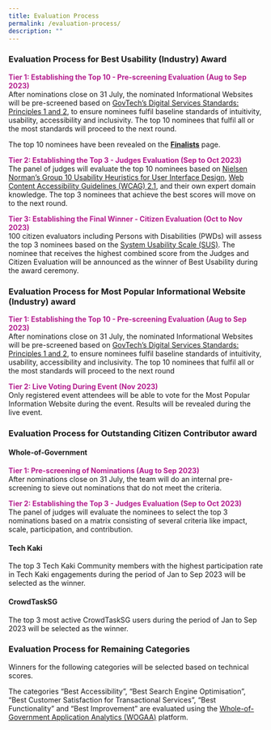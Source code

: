 ```yaml
---
title: Evaluation Process
permalink: /evaluation-process/
description: ""
---
```

<style type="text/css">
.content h1, .content h2, .content h3, .content h4, .content h5{margin-top:0;}	
.content h4 {
    color: #B41E8E;
    font-weight: 700;
}
	
	.content h5 {
    color: #A35115;
    font-weight: 700;
}
</style>
<div class="row">
  <div class="col is-12">
    <h3> Evaluation Process for Best Usability (Industry) Award </h3>
    <p><strong style="color:#B41E8E;">Tier 1: Establishing the Top 10 - Pre-screening Evaluation (Aug to Sep 2023)</strong><br>
    After nominations close on 31 July, the nominated Informational Websites will be pre-screened based on <a target="_blank" href="https://www.tech.gov.sg/files/digital-transformation/DSS%20for%20Public%202020.pdf">GovTech’s Digital Services Standards: Principles 1 and 2</a>, to ensure nominees fulfil baseline standards of intuitivity, usability, accessibility and inclusivity. The top 10 nominees that fulfil all or the most standards will proceed to the next round.</p>
    <p>The top 10 nominees have been revealed on the <a aria-label="Link to Finalists" href="/2023-finalists/"><strong>Finalists</strong></a> page.</p>
    <p><strong style="color:#B41E8E;">Tier 2: Establishing the Top 3 - Judges Evaluation (Sep to Oct 2023)</strong><br>
The panel of judges will evaluate the top 10 nominees based on <a aria-label="Link to read more about NNg's Group 10 Usability Heuristics" target="_blank" href="https://www.nngroup.com/articles/ten-usability-heuristics/">Nielsen Norman’s Group 10 Usability Heuristics for User Interface Design</a>, <a aria-label="Link to read more on WCAG 2.1 guidelines" target="_blank" href="https://www.w3.org/TR/WCAG21/">Web Content Accessibility Guidelines (WCAG) 2.1</a>, and their own expert domain knowledge. The top 3 nominees that achieve the best scores will move on to the next round.</p>
    <div class="row"> 
      <!--<div class="col is-full"><a class="bp-button is-primary is-medium" href="/judges/" aria-label="View the panel of judges">View the panel of judges</a></div>//--> 
    </div>
  </div>
</div>
<div class="row">
  <div class="col is-12">
    <p><strong style="color:#B41E8E;">Tier 3: Establishing the Final Winner - Citizen Evaluation (Oct to Nov 2023)</strong><br>
    100 citizen evaluators including Persons with Disabilities (PWDs) will assess the top 3 nominees based on the <a aria-label="Link to find out more about System Usability Scale" target="_blank" href="https://www.nngroup.com/videos/system-usability-scale/">System Usability Scale (SUS)</a>. The nominee that receives the highest combined score from the Judges and Citizen Evaluation will be announced as the winner of Best Usability during the award ceremony.</p>
    <h3> Evaluation Process for Most Popular Informational Website (Industry) award </h3>
    <p><strong style="color:#B41E8E;">Tier 1: Establishing the Top 10 - Pre-screening Evaluation (Aug to Sep 2023)</strong><br>
    After nominations close on 31 July, the nominated Informational Websites will be pre-screened based on <a target="_blank" href="https://www.tech.gov.sg/files/digital-transformation/DSS%20for%20Public%202020.pdf">GovTech’s Digital Services Standards: Principles 1 and 2</a>, to ensure nominees fulfil baseline standards of intuitivity, usability, accessibility and inclusivity. The top 10 nominees that fulfil all or the most standards will proceed to the next round </p>
    <p><strong style="color:#B41E8E;">Tier 2: Live Voting During Event (Nov 2023)</strong><br>
    Only registered event attendees will be able to vote for the Most Popular Information Website during the event. Results will be revealed during the live event. </p>
    <h3>Evaluation Process for Outstanding Citizen Contributor award</h3>
    <h4> Whole-of-Government</h4>
    <p><strong style="color:#B41E8E;">Tier 1: Pre-screening of Nominations (Aug to Sep 2023) </strong><br>
    After nominations close on 31 July, the team will do an internal pre-screening to sieve out nominations that do not meet the criteria. </p>
    <p><strong style="color:#B41E8E;">Tier 2: Establishing the Top 3 - Judges Evaluation (Sep to Oct 2023) </strong><br>
    The panel of judges will evaluate the nominees to select the top 3 nominations based on a matrix consisting of several criteria like impact, scale, participation, and contribution. </p>
    <h4> Tech Kaki </h4>
    <p> The top 3 Tech Kaki Community members with the highest participation rate in Tech Kaki engagements during the period of Jan to Sep 2023 will be selected as the winner. </p>
    <h4> CrowdTaskSG </h4>
    <p> The top 3 most active CrowdTaskSG users during the period of Jan to Sep 2023 will be selected as the winner. </p>
    <h3> Evaluation Process for Remaining Categories</h3>
    <p> Winners for the following categories will be selected based on technical scores. </p>
    <p> The categories “Best Accessibility”, “Best Search Engine Optimisation”, “Best Customer Satisfaction for Transactional Services”, “Best Functionality” and “Best Improvement” are evaluated using the <a target="_blank" href="https://wogaa.sg">Whole-of-Government Application Analytics (WOGAA)</a> platform. </p>
  </div>
</div>